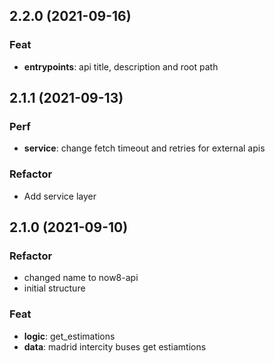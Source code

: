 ## 2.2.0 (2021-09-16)

### Feat

- **entrypoints**: api title, description and root path

## 2.1.1 (2021-09-13)

### Perf

- **service**: change fetch timeout and retries for external apis

### Refactor

- Add service layer

## 2.1.0 (2021-09-10)

### Refactor

- changed name to now8-api
- initial structure

### Feat

- **logic**: get_estimations
- **data**: madrid intercity buses get estiamtions
